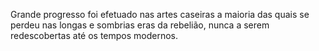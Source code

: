 ﻿Grande progresso foi efetuado nas artes caseiras a maioria das quais se perdeu nas longas e sombrias eras da rebelião, nunca a serem redescobertas até os tempos modernos.